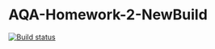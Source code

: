 # AQA-Homework-2-NewBuild
[![Build status](https://ci.appveyor.com/api/projects/status/6urkxyeb1tx3mypq?svg=true)](https://ci.appveyor.com/project/SSamsons/aqa-homework-2-newbuild)
